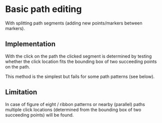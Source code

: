 
# Basic path editing 

With splitting path segments (adding new points/markers between markers).


## Implementation

With the click on the path the clicked segment is determined by testing whether
the click location fits the bounding box of two succeeding points on the path.

This method is the simplest but fails for some path patterns (see below).


## Limitation

In case of figure of eight / ribbon patterns or nearby (parallel) paths  
multiple click locations (determined from the bounding box of two succeeding 
points) will be found.
